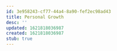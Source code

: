 ```yaml
---
id: 3e958243-cf77-44a4-8a90-fef2ec98ad43
title: Personal Growth
desc: ''
updated: 1621818036987
created: 1621818036987
stub: true
---
```


